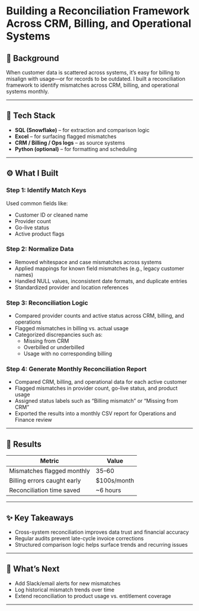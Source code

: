 # Building a Reconciliation Framework Across CRM, Billing, and Operational Systems

## 📌 Background
When customer data is scattered across systems, it’s easy for billing to misalign with usage—or for records to be outdated. I built a reconciliation framework to identify mismatches across CRM, billing, and operational systems monthly.

---

## 🔧 Tech Stack
- **SQL (Snowflake)** – for extraction and comparison logic  
- **Excel** – for surfacing flagged mismatches  
- **CRM / Billing / Ops logs** – as source systems  
- **Python (optional)** – for formatting and scheduling

---

## ⚙️ What I Built

### Step 1: Identify Match Keys
Used common fields like:
- Customer ID or cleaned name
- Provider count
- Go-live status
- Active product flags

### Step 2: Normalize Data
- Removed whitespace and case mismatches across systems  
- Applied mappings for known field mismatches (e.g., legacy customer names)  
- Handled NULL values, inconsistent date formats, and duplicate entries  
- Standardized provider and location references  

### Step 3: Reconciliation Logic
- Compared provider counts and active status across CRM, billing, and operations  
- Flagged mismatches in billing vs. actual usage  
- Categorized discrepancies such as:  
  - Missing from CRM  
  - Overbilled or underbilled  
  - Usage with no corresponding billing  

### Step 4: Generate Monthly Reconciliation Report
- Compared CRM, billing, and operational data for each active customer  
- Flagged mismatches in provider count, go-live status, and product usage  
- Assigned status labels such as “Billing mismatch” or “Missing from CRM”  
- Exported the results into a monthly CSV report for Operations and Finance review  

---

## 🧠 Results

| Metric                       | Value       |
|------------------------------|-------------|
| Mismatches flagged monthly   | 35–60       |
| Billing errors caught early  | $100s/month |
| Reconciliation time saved    | ~6 hours    |

---

## ✨ Key Takeaways
- Cross-system reconciliation improves data trust and financial accuracy  
- Regular audits prevent late-cycle invoice corrections  
- Structured comparison logic helps surface trends and recurring issues  

---

## 📁 What’s Next
- Add Slack/email alerts for new mismatches  
- Log historical mismatch trends over time  
- Extend reconciliation to product usage vs. entitlement coverage  

---
